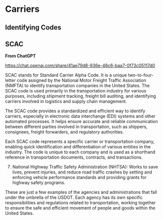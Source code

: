 # Carriers

## Identifying Codes

## SCAC

**From ChatGPT**

https://chat.openai.com/share/41ae79d8-936e-48c6-baa7-0f73c05117d0

SCAC stands for Standard Carrier Alpha Code. It is a unique two-to-four-letter code assigned by the National Motor Freight Traffic Association (NMFTA) to identify transportation companies in the United States. The SCAC code is used primarily in the transportation industry for various purposes, including shipment tracking, freight bill auditing, and identifying carriers involved in logistics and supply chain management.

The SCAC code provides a standardized and efficient way to identify carriers, especially in electronic data interchange (EDI) systems and other automated processes. It helps ensure accurate and reliable communication between different parties involved in transportation, such as shippers, consignees, freight forwarders, and regulatory authorities.

Each SCAC code represents a specific carrier or transportation company, enabling quick identification and differentiation of various entities in the industry. The code is unique to each company and is used as a shorthand reference in transportation documents, contracts, and transactions.



7. National Highway Traffic Safety Administration (NHTSA): Works to save lives, prevent injuries, and reduce road traffic crashes by setting and enforcing vehicle performance standards and providing grants for highway safety programs.

These are just a few examples of the agencies and administrations that fall under the umbrella of the USDOT. Each agency has its own specific responsibilities and regulations related to transportation, working together to ensure the safe and efficient movement of people and goods within the United States.

## 
